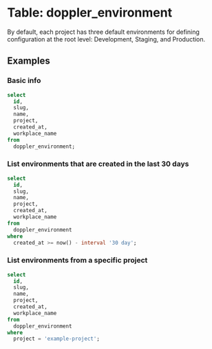 # Table: doppler_environment

By default, each project has three default environments for defining configuration at the root level: Development, Staging, and Production.

## Examples

### Basic info

```sql
select
  id,
  slug,
  name,
  project,
  created_at,
  workplace_name
from
  doppler_environment;
```

### List environments that are created in the last 30 days

```sql
select
  id,
  slug,
  name,
  project,
  created_at,
  workplace_name
from
  doppler_environment
where
  created_at >= now() - interval '30 day';
```

### List environments from a specific project

```sql
select
  id,
  slug,
  name,
  project,
  created_at,
  workplace_name
from
  doppler_environment
where
  project = 'example-project';
```